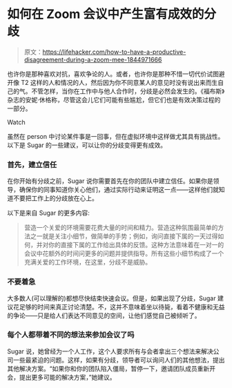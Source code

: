 # 如何在 Zoom 会议中产生富有成效的分歧

> 原文：<https://lifehacker.com/how-to-have-a-productive-disagreement-during-a-zoom-mee-1844971666>

也许你是那种喜欢对抗，喜欢争论的人。或者，也许你是那种不惜一切代价试图避开像 T2 这样的人和情况的人，然后因为你不同意某人的意见时没有说出来而生自己的气。不管怎样，当你在工作中与他人合作时，分歧是必然会发生的。《福布斯》杂志的安妮·休格称，尽管这会儿它们可能有些尴尬，但它们也是有效决策过程的一部分。

Watch

虽然在 person 中讨论某件事是一回事，但在虚拟环境中这样做尤其具有挑战性。以下是 Sugar 的一些建议，可以让你的分歧变得更有成效。

### 首先，建立信任

在你开始有分歧之前，Sugar 说你需要首先在你的团队中建立信任。如果你是领导，确保你的同事知道你关心他们，通过实际行动来证明这一点——这样他们就知道不要把工作上的分歧放在心上。

以下是来自 Sugar 的更多内容:

> 营造一个关爱的环境需要花费大量的时间和精力。营造这种氛围最简单的方法之一就是关注小细节，做简单的手势；例如，询问直接下属的一天过得如何，并对你的直接下属的工作给出具体的反馈。这种方法意味着在一对一的会议中花额外的时间问更多的问题并提供指导。所有这些小细节构成了一个充满关爱的工作环境，在这里，分歧不是威胁。

### 不要着急

大多数人(可以理解的)都想尽快结束快速会议。但是，如果出现了分歧，Sugar 建议花足够的时间来真正讨论清楚。不，这并不意味着坐以待毙，看着不健康和无益的争论——只是给人们表达不同意见的空间，让他们感觉自己被倾听了。

### 每个人都带着不同的想法来参加会议了吗

Sugar 说，她曾经为一个人工作，这个人要求所有与会者拿出三个想法来解决公司一些最紧迫的问题。这样，如果有分歧，领导者可以询问人们的其他想法，提出其他解决方案。“如果你和你的团队陷入僵局，暂停一下，邀请团队成员重新开会，提出更多可能的解决方案，”她建议。